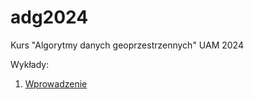 # adg2024
Kurs "Algorytmy danych geoprzestrzennych" UAM 2024

Wykłady:

1. [Wprowadzenie](https://kadyb.github.io/adg2024/notebooks/01_Wprowadzenie.html)
